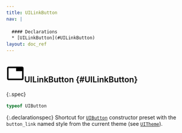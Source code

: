 ```yaml
---
title: UILinkButton
nav: |

  #### Declarations
  * [UILinkButton](#UILinkButton)
layout: doc_ref
---
```


## ![](/assets/icons/spec-var.svg)UILinkButton {#UILinkButton}
{:.spec}

```typescript
typeof UIButton
```
{:.declarationspec}
Shortcut for [`UIButton`](./UIButton) constructor preset with the `button_link` named style from the current theme (see [`UITheme`](./UITheme)).

